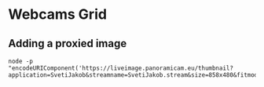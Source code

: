 # Webcams Grid

## Adding a proxied image

```
node -p "encodeURIComponent('https://liveimage.panoramicam.eu/thumbnail?application=SvetiJakob&streamname=SvetiJakob.stream&size=858x480&fitmode=letterbox&format=jpg')"
```